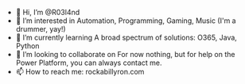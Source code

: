 - 👋 Hi, I’m @R03l4nd
- 👀 I’m interested in Automation, Programming, Gaming, Music (I'm a drummer, yay!)
- 🌱 I’m currently learning A broad spectrum of solutions: O365, Java, Python
- 💞️ I’m looking to collaborate on For now nothing, but for help on the Power Platform, you can always contact me.
- 📫 How to reach me: rockabillyron.com

<!---
R03l4nd/R03l4nd is a ✨ special ✨ repository because its `README.md` (this file) appears on your GitHub profile.
You can click the Preview link to take a look at your changes.
--->
